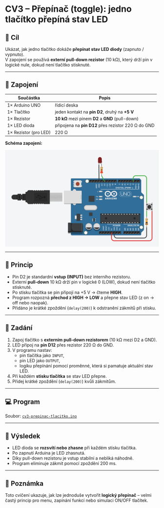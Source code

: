 # CV3 – Přepínač (toggle): jedno tlačítko přepíná stav LED

## 🧩 Cíl
Ukázat, jak jedno tlačítko dokáže **přepínat stav LED diody** (zapnuto / vypnuto).  
V zapojení se používá **externí pull-down rezistor** (10 kΩ), který drží pin v logické nule, dokud není tlačítko stisknuté.

---

## 🔌 Zapojení

| Součástka | Popis |
|------------|--------|
| 1× Arduino UNO | řídicí deska |
| 1× Tlačítko | jeden kontakt na **pin D2**, druhý na **+5 V** |
| 1× Rezistor | **10 kΩ** mezi pinem **D2** a **GND** (pull-down) |
| 1× LED dioda | připojena na **pin D12** přes rezistor 220 Ω do GND |
| 1× Rezistor (pro LED) | 220 Ω |

**Schéma zapojení:**

![Zapojení – Přepínač tlačítko](zapojeni-cv3.png)

---

## 🧠 Princip
- Pin D2 je standardní **vstup (INPUT)** bez interního rezistoru.  
- Externí **pull-down** 10 kΩ drží pin v logické 0 (LOW), dokud není tlačítko stisknuté.  
- Po stisku tlačítka se pin připojí na +5 V → čteme **HIGH**.  
- Program rozpozná **přechod z HIGH → LOW** a přepne stav LED (z on → off nebo naopak).  
- Přidáno je krátké zpoždění (`delay(200)`) k odstranění zákmitů při stisku.

---

## 🎯 Zadání
1. Zapoj tlačítko s **externím pull-down rezistorem** (10 kΩ mezi D2 a GND).  
2. LED připoj na **pin D12** přes rezistor 220 Ω do GND.  
3. V programu nastav:
   - pin tlačítka jako `INPUT`,  
   - pin LED jako `OUTPUT`,  
   - logiku přepínání pomocí proměnné, která si pamatuje aktuální stav LED.  
4. Při každém **stisku tlačítka** se stav LED přepne.  
5. Přidej krátké zpoždění (`delay(200)`) kvůli zákmitům.  

---

## 💻 Program
Soubor: [`cv3-prepinac-tlacitko.ino`](./cv3-prepinac-tlacitko.ino)

---

## 🧪 Výsledek
- LED dioda se **rozsvítí nebo zhasne** při každém stisku tlačítka.  
- Po zapnutí Arduina je LED zhasnutá.  
- Díky pull-down rezistoru je vstup stabilní a nebliká náhodně.  
- Program eliminuje zákmit pomocí zpoždění 200 ms.

---

## 📘 Poznámka
Toto cvičení ukazuje, jak lze jednoduše vytvořit **logický přepínač** – velmi častý princip pro menu, zapínání funkcí nebo simulaci ON/OFF tlačítek.
